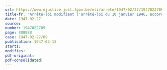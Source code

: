```yaml
---
url: https://www.ejustice.just.fgov.be/eli/arrete/1947/02/27/1947022709/justel
title-fr: "Arrêté-loi modifiant l'arrêté-loi du 10 janvier 1946, accordant à certaines catégories d'agents des services publics le bénéfice de l'aide au rééquipement ménager"
date: 1947-02-27
source:
number: 1947022709
page: 888888
case: 1947-02-27/09
publication: 1947-03-13
starts:
modifies:
pdf-original:
pdf-consolidated:
---
```


